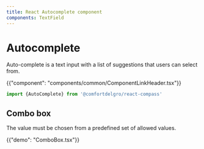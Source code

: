 ```yaml
---
title: React Autocomplete component
components: TextField
---
```


# Autocomplete

<p class="description">Auto-complete is a text input with a list of suggestions that users can select from.</p>

{{"component": "components/common/ComponentLinkHeader.tsx"}}

```jsx
import {AutoComplete} from '@comfortdelgro/react-compass'
```


## Combo box

The value must be chosen from a predefined set of allowed values.

{{"demo": "ComboBox.tsx"}}
